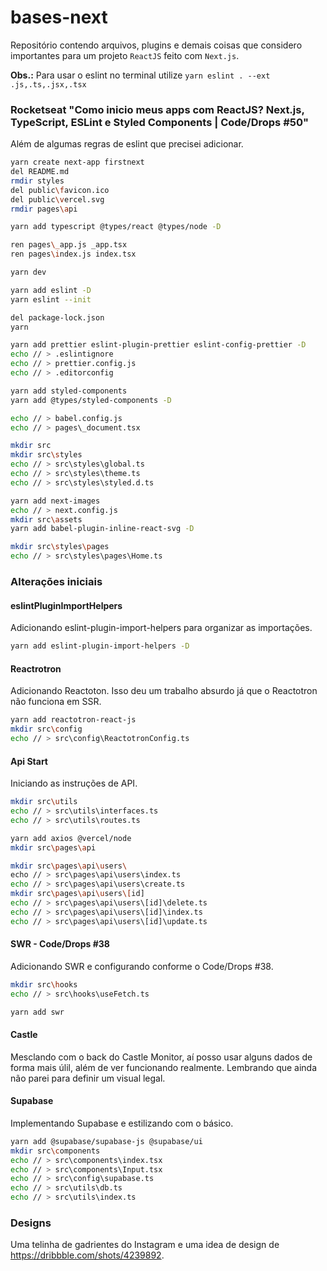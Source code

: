 # bases-next
Repositório contendo arquivos, plugins e demais coisas que considero importantes para um projeto `ReactJS` feito com `Next.js`.

**Obs.:** Para usar o eslint no terminal utilize `yarn eslint . --ext .js,.ts,.jsx,.tsx`

### Rocketseat "Como inicio meus apps com ReactJS? Next.js, TypeScript, ESLint e Styled Components | Code/Drops #50"
Além de algumas regras de eslint que precisei adicionar.
```bash
yarn create next-app firstnext
del README.md
rmdir styles
del public\favicon.ico
del public\vercel.svg
rmdir pages\api

yarn add typescript @types/react @types/node -D

ren pages\_app.js _app.tsx
ren pages\index.js index.tsx

yarn dev

yarn add eslint -D
yarn eslint --init

del package-lock.json
yarn

yarn add prettier eslint-plugin-prettier eslint-config-prettier -D
echo // > .eslintignore
echo // > prettier.config.js
echo // > .editorconfig

yarn add styled-components
yarn add @types/styled-components -D

echo // > babel.config.js
echo // > pages\_document.tsx

mkdir src
mkdir src\styles
echo // > src\styles\global.ts
echo // > src\styles\theme.ts
echo // > src\styles\styled.d.ts

yarn add next-images
echo // > next.config.js
mkdir src\assets
yarn add babel-plugin-inline-react-svg -D

mkdir src\styles\pages
echo // > src\styles\pages\Home.ts
```
### Alterações iniciais

#### eslintPluginImportHelpers
Adicionando eslint-plugin-import-helpers para organizar as importações.
```bash
yarn add eslint-plugin-import-helpers -D
```

#### Reactrotron
Adicionando Reactoton.
Isso deu um trabalho absurdo já que o Reactotron não funciona em SSR.
```bash
yarn add reactotron-react-js
mkdir src\config
echo // > src\config\ReactotronConfig.ts
```

#### Api Start
Iniciando as instruções de API.
```bash
mkdir src\utils
echo // > src\utils\interfaces.ts
echo // > src\utils\routes.ts

yarn add axios @vercel/node
mkdir src\pages\api

mkdir src\pages\api\users\
echo // > src\pages\api\users\index.ts
echo // > src\pages\api\users\create.ts
mkdir src\pages\api\users\[id]
echo // > src\pages\api\users\[id]\delete.ts
echo // > src\pages\api\users\[id]\index.ts
echo // > src\pages\api\users\[id]\update.ts
```

#### SWR - Code/Drops #38
Adicionando SWR e configurando conforme o Code/Drops #38.
```bash
mkdir src\hooks
echo // > src\hooks\useFetch.ts

yarn add swr
```

#### Castle
Mesclando com o back do Castle Monitor, aí posso usar alguns dados de forma mais úlil, além de ver funcionando realmente.
Lembrando que ainda não parei para definir um visual legal.

#### Supabase
Implementando Supabase e estilizando com o básico.
```bash
yarn add @supabase/supabase-js @supabase/ui
mkdir src\components
echo // > src\components\index.tsx
echo // > src\components\Input.tsx
echo // > src\config\supabase.ts
echo // > src\utils\db.ts
echo // > src\utils\index.ts
```

### Designs
Uma telinha de gadrientes do Instagram e uma idea de design de https://dribbble.com/shots/4239892.
